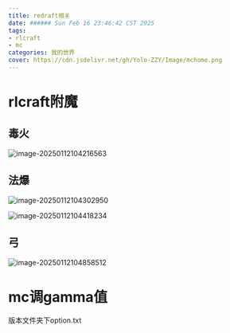 ```yaml
---
title: redraft相关
date: ###### Sun Feb 16 23:46:42 CST 2025
tags: 
- rlcraft
- mc
categories: 我的世界
cover: https://cdn.jsdelivr.net/gh/Yolo-ZZY/Image/mchome.png
---
```


# rlcraft附魔



## 毒火

![image-20250112104216563](https://cdn.jsdelivr.net/gh/Yolo-ZZY/Image/image-20250112104216563.png)

## 法爆





![image-20250112104302950](https://cdn.jsdelivr.net/gh/Yolo-ZZY/Image/image-20250112104302950.png)





![image-20250112104418234](https://cdn.jsdelivr.net/gh/Yolo-ZZY/Image/image-20250112104418234.png)



## 弓

![image-20250112104858512](https://cdn.jsdelivr.net/gh/Yolo-ZZY/Image/image-20250112104858512.png)



# mc调gamma值

版本文件夹下option.txt